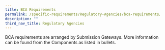 ```yaml
---
title: BCA Requirements
permalink: /specific-requirements/Regulatory-Agencies/bca-requirements/
description: ""
third_nav_title: Regulatory Agencies
---
```

BCA requirements are arranged by Submission Gateways. More information can be found from the
Components as listed in bullets.

